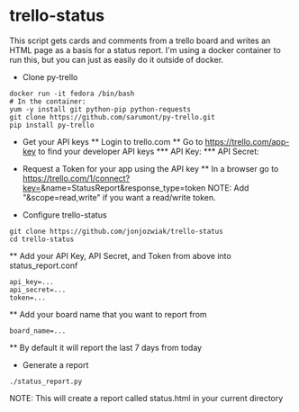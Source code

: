 # trello-status
This script gets cards and comments from a trello board and writes an HTML page as a basis for a status report.  I'm using a docker container to run this, but you can just as easily do it outside of docker.  

* Clone py-trello 
```
docker run -it fedora /bin/bash
# In the container:
yum -y install git python-pip python-requests 
git clone https://github.com/sarumont/py-trello.git
pip install py-trello
```

* Get your API keys 
** Login to trello.com
** Go to https://trello.com/app-key to find your developer API keys
*** API Key: <Save your key>
*** API Secret: <Save your secret>

* Request a Token for your app using the API key
** In a browser go to https://trello.com/1/connect?key=<insert key here>&name=StatusReport&response_type=token
NOTE: Add "&scope=read,write" if you want a read/write token. 

* Configure trello-status
```
git clone https://github.com/jonjozwiak/trello-status
cd trello-status
```
** Add your API Key, API Secret, and Token from above into status_report.conf
```
api_key=...
api_secret=...
token=...
```
** Add your board name that you want to report from 
```
board_name=...
```
** By default it will report the last 7 days from today 

* Generate a report
```
./status_report.py
```
NOTE: This will create a report called status.html in your current directory


